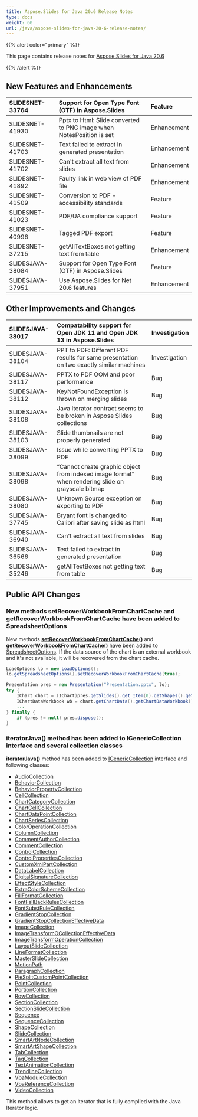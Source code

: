 ```yaml
---
title: Aspose.Slides for Java 20.6 Release Notes
type: docs
weight: 60
url: /java/aspose-slides-for-java-20-6-release-notes/
---
```


{{% alert color="primary" %}} 

This page contains release notes for [Aspose.Slides for Java 20.6](https://repository.aspose.com/repo/com/aspose/aspose-slides/20.6/)

{{% /alert %}} 
## **New Features and Enhancements**

|SLIDESNET-33764|Support for Open Type Font (OTF) in Aspose.Slides|Feature|
| :- | :- | :- |
|SLIDESNET-41930|Pptx to Html: Slide converted to PNG image when NotesPosition is set|Enhancement|
|SLIDESNET-41703|Text failed to extract in generated presentation|Enhancement|
|SLIDESNET-41702|Can't extract all text from slides|Enhancement|
|SLIDESNET-41892|Faulty link in web view of PDF file|Enhancement|
|SLIDESNET-41509|Conversion to PDF - accessibility standards|Feature|
|SLIDESNET-41023|PDF/UA compliance support|Feature|
|SLIDESNET-40996|Tagged PDF export|Feature|
|SLIDESNET-37215|getAllTextBoxes not getting text from table|Enhancement|
|SLIDESJAVA-38084|Support for Open Type Font (OTF) in Aspose.Slides|Feature|
|SLIDESJAVA-37951|Use Aspose.Slides for Net 20.6 features|Enhancement|
## **Other Improvements and Changes**

|SLIDESJAVA-38017|Compatability support for Open JDK 11 and Open JDK 13 in Aspose.Slides|Investigation|
| :- | :- | :- |
|SLIDESJAVA-38104|PPT to PDF: Different PDF results for same presentation on two exactly similar machines|Investigation|
|SLIDESJAVA-38117|PPTX to PDF OOM and poor performance|Bug|
|SLIDESJAVA-38112|KeyNotFoundException is thrown on merging slides|Bug|
|SLIDESJAVA-38108|Java Iterator contract seems to be broken in Aspose Slides collections|Bug|
|SLIDESJAVA-38103|Slide thumbnails are not properly generated|Bug|
|SLIDESJAVA-38099|Issue while converting PPTX to PDF|Bug|
|SLIDESJAVA-38098|“Cannot create graphic object from indexed image format” when rendering slide on grayscale bitmap|Bug|
|SLIDESJAVA-38080|Unknown Source exception on exporting to PDF|Bug|
|SLIDESJAVA-37745|Bryant font is changed to Calibri after saving slide as html|Bug|
|SLIDESJAVA-36940|Can't extract all text from slides|Bug|
|SLIDESJAVA-36566|Text failed to extract in generated presentation|Bug|
|SLIDESJAVA-35246|getAllTextBoxes not getting text from table|Bug|
## **Public API Changes**
### **New methods setRecoverWorkbookFromChartCache and getRecoverWorkbookFromChartCache have been added to SpreadsheetOptions**


New methods [**setRecoverWorkbookFromChartCache()**](https://apireference.aspose.com/slides/java/com.aspose.slides/SpreadsheetOptions#setRecoverWorkbookFromChartCache-boolean-) and [**getRecoverWorkbookFromChartCache()**](https://apireference.aspose.com/slides/java/com.aspose.slides/SpreadsheetOptions#getRecoverWorkbookFromChartCache--) have been added to [SpreadsheetOptions](https://apireference.aspose.com/slides/java/com.aspose.slides/SpreadsheetOptions). If the data source of the chart is an external workbook and it's not available, it will be recovered from the chart cache.

``` java 
LoadOptions lo = new LoadOptions();
lo.getSpreadsheetOptions().setRecoverWorkbookFromChartCache(true);

Presentation pres = new Presentation("Presentation.pptx", lo);
try {
    IChart chart = (IChart)pres.getSlides().get_Item(0).getShapes().get_Item(0);
    IChartDataWorkbook wb = chart.getChartData().getChartDataWorkbook();
    ...
} finally {
    if (pres != null) pres.dispose();
}
```

### **iteratorJava() method has been added to IGenericCollection interface and several collection classes**
**iteratorJava()** method has been added to [IGenericCollection](https://apireference.aspose.com/slides/java/com.aspose.slides/IGenericCollection) interface and following classes:

- [AudioCollection](https://apireference.aspose.com/slides/java/com.aspose.slides/AudioCollection#iteratorJava--)
- [BehaviorCollection](https://apireference.aspose.com/slides/java/com.aspose.slides/BehaviorCollection#iteratorJava--)
- [BehaviorPropertyCollection](https://apireference.aspose.com/slides/java/com.aspose.slides/BehaviorPropertyCollection#iteratorJava--)
- [CellCollection](https://apireference.aspose.com/slides/java/com.aspose.slides/CellCollection#iteratorJava--)
- [ChartCategoryCollection](https://apireference.aspose.com/slides/java/com.aspose.slides/ChartCategoryCollection#iteratorJava--)
- [ChartCellCollection](https://apireference.aspose.com/slides/java/com.aspose.slides/ChartCellCollection#iteratorJava--)
- [ChartDataPointCollection](https://apireference.aspose.com/slides/java/com.aspose.slides/ChartDataPointCollection#iteratorJava--)
- [ChartSeriesCollection](https://apireference.aspose.com/slides/java/com.aspose.slides/ChartSeriesCollection#iteratorJava--)
- [ColorOperationCollection](https://apireference.aspose.com/slides/java/com.aspose.slides/ColorOperationCollection#iteratorJava--)
- [ColumnCollection](https://apireference.aspose.com/slides/java/com.aspose.slides/ColumnCollection#iteratorJava--)
- [CommentAuthorCollection](https://apireference.aspose.com/slides/java/com.aspose.slides/CommentAuthorCollection#iteratorJava--)
- [CommentCollection](https://apireference.aspose.com/slides/java/com.aspose.slides/CommentCollection#iteratorJava--)
- [ControlCollection](https://apireference.aspose.com/slides/java/com.aspose.slides/ControlCollection#iteratorJava--)
- [ControlPropertiesCollection](https://apireference.aspose.com/slides/java/com.aspose.slides/ControlPropertiesCollection#iteratorJava--)
- [CustomXmlPartCollection](https://apireference.aspose.com/slides/java/com.aspose.slides/CustomXmlPartCollection#iteratorJava--)
- [DataLabelCollection](https://apireference.aspose.com/slides/java/com.aspose.slides/DataLabelCollection#iteratorJava--)
- [DigitalSignatureCollection](https://apireference.aspose.com/slides/java/com.aspose.slides/DigitalSignatureCollection#iteratorJava--)
- [EffectStyleCollection](https://apireference.aspose.com/slides/java/com.aspose.slides/EffectStyleCollection#iteratorJava--)
- [ExtraColorSchemeCollection](https://apireference.aspose.com/slides/java/com.aspose.slides/ExtraColorSchemeCollection#iteratorJava--)
- [FillFormatCollection](https://apireference.aspose.com/slides/java/com.aspose.slides/FillFormatCollection#iteratorJava--)
- [FontFallBackRulesCollection](https://apireference.aspose.com/slides/java/com.aspose.slides/FontFallBackRulesCollection#iteratorJava--)
- [FontSubstRuleCollection](https://apireference.aspose.com/slides/java/com.aspose.slides/FontSubstRuleCollection#iteratorJava--)
- [GradientStopCollection](https://apireference.aspose.com/slides/java/com.aspose.slides/GradientStopCollection#iteratorJava--)
- [GradientStopCollectionEffectiveData](https://apireference.aspose.com/slides/java/com.aspose.slides/GradientStopCollectionEffectiveData#iteratorJava--)
- [ImageCollection](https://apireference.aspose.com/slides/java/com.aspose.slides/ImageCollection#iteratorJava--)
- [ImageTransformOCollectionEffectiveData](https://apireference.aspose.com/slides/java/com.aspose.slides/ImageTransformOCollectionEffectiveData#iteratorJava--)
- [ImageTransformOperationCollection](https://apireference.aspose.com/slides/java/com.aspose.slides/ImageTransformOperationCollection#iteratorJava--)
- [LayoutSlideCollection](https://apireference.aspose.com/slides/java/com.aspose.slides/LayoutSlideCollection#iteratorJava--)
- [LineFormatCollection](https://apireference.aspose.com/slides/java/com.aspose.slides/LineFormatCollection#iteratorJava--)
- [MasterSlideCollection](https://apireference.aspose.com/slides/java/com.aspose.slides/MasterSlideCollection#iteratorJava--)
- [MotionPath](https://apireference.aspose.com/slides/java/com.aspose.slides/MotionPath#iteratorJava--)
- [ParagraphCollection](https://apireference.aspose.com/slides/java/com.aspose.slides/ParagraphCollection#iteratorJava--)
- [PieSplitCustomPointCollection](https://apireference.aspose.com/slides/java/com.aspose.slides/PieSplitCustomPointCollection#iteratorJava--)
- [PointCollection](https://apireference.aspose.com/slides/java/com.aspose.slides/PointCollection#iteratorJava--)
- [PortionCollection](https://apireference.aspose.com/slides/java/com.aspose.slides/PortionCollection#iteratorJava--)
- [RowCollection](https://apireference.aspose.com/slides/java/com.aspose.slides/RowCollection#iteratorJava--)
- [SectionCollection](https://apireference.aspose.com/slides/java/com.aspose.slides/SectionCollection#iteratorJava--)
- [SectionSlideCollection](https://apireference.aspose.com/slides/java/com.aspose.slides/SectionSlideCollection#iteratorJava--)
- [Sequence](https://apireference.aspose.com/slides/java/com.aspose.slides/Sequence#iteratorJava--)
- [SequenceCollection](https://apireference.aspose.com/slides/java/com.aspose.slides/SequenceCollection#iteratorJava--)
- [ShapeCollection](https://apireference.aspose.com/slides/java/com.aspose.slides/ShapeCollection#iteratorJava--)
- [SlideCollection](https://apireference.aspose.com/slides/java/com.aspose.slides/SlideCollection#iteratorJava--)
- [SmartArtNodeCollection](https://apireference.aspose.com/slides/java/com.aspose.slides/SmartArtNodeCollection#iteratorJava--)
- [SmartArtShapeCollection](https://apireference.aspose.com/slides/java/com.aspose.slides/SmartArtShapeCollection#iteratorJava--)
- [TabCollection](https://apireference.aspose.com/slides/java/com.aspose.slides/TabCollection#iteratorJava--)
- [TagCollection](https://apireference.aspose.com/slides/java/com.aspose.slides/TagCollection#iteratorJava--)
- [TextAnimationCollection](https://apireference.aspose.com/slides/java/com.aspose.slides/TextAnimationCollection#iteratorJava--)
- [TrendlineCollection](https://apireference.aspose.com/slides/java/com.aspose.slides/TrendlineCollection#iteratorJava--)
- [VbaModuleCollection](https://apireference.aspose.com/slides/java/com.aspose.slides/VbaModuleCollection#iteratorJava--)
- [VbaReferenceCollection](https://apireference.aspose.com/slides/java/com.aspose.slides/VbaReferenceCollection#iteratorJava--)
- [VideoCollection](https://apireference.aspose.com/slides/java/com.aspose.slides/VideoCollection#iteratorJava--)

This method allows to get an iterator that is fully complied with the Java Iterator logic.
